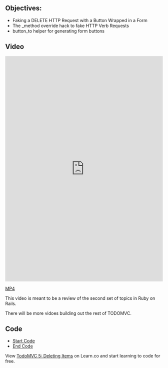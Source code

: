 ## Objectives:

* Faking a DELETE HTTP Request with a Button Wrapped in a Form
* The _method override hack to fake HTTP Verb Requests
* button_to helper for generating form buttons

## Video

<iframe width="100%" height="720" src="https://www.youtube.com/embed/QwtOMp5VD9c?rel=0&amp;showinfo=0" frameborder="0" allowfullscreen></iframe>

[MP4](http://learn-co-videos.s3.amazonaws.com/rails/todomvc-5-delete-item-form-button.mp4)

This video is meant to be a review of the second set of topics in Ruby on Rails.

There will be more vidoes building out the rest of TODOMVC.

## Code

- [Start Code](https://github.com/aviflombaum/todo-mvc-lv/tree/lecture-4)
- [End Code](https://github.com/aviflombaum/todo-mvc-lv/tree/lecture-5)
<p data-visibility='hidden'>View <a href='https://learn.co/lessons/todomvc-5-deleting-items'>TodoMVC 5: Deleting Items</a> on Learn.co and start learning to code for free.</p>
